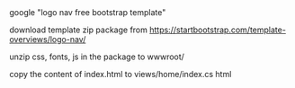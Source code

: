 ##
google "logo nav free bootstrap template"

download template zip package from
    https://startbootstrap.com/template-overviews/logo-nav/

unzip css, fonts, js in the package to wwwroot/

copy the content of index.html to views/home/index.cs html